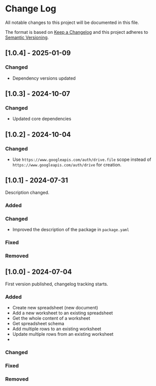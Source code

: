 # Change Log
All notable changes to this project will be documented in this file.

The format is based on [Keep a Changelog](https://keepachangelog.com/)
and this project adheres to [Semantic Versioning](https://semver.org/).

## [1.0.4] - 2025-01-09

### Changed

- Dependency versions updated

## [1.0.3] - 2024-10-07

### Changed

- Updated core dependencies


## [1.0.2] - 2024-10-04

### Changed

- Use `https://www.googleapis.com/auth/drive.file` scope instead of `https://www.googleapis.com/auth/drive` for creation.

## [1.0.1] - 2024-07-31

Description changed.

### Added

### Changed

- Improved the description of the package in `package.yaml`

### Fixed

### Removed

## [1.0.0] - 2024-07-04

First version published, changelog tracking starts.

### Added
- Create new spreadsheet (new document)
- Add a new worksheet to an existing spreadsheet
- Get the whole content of a worksheet
- Get spreadsheet schema
- Add multiple rows to an existing worksheet
- Update multiple rows from an existing worksheet
-

### Changed

### Fixed

### Removed
